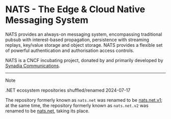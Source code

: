 NATS - The Edge & Cloud Native Messaging System
===============================================

NATS provides an always-on messaging system, encompassing traditional pubsub
with interest-based propagation, persistence with streaming replays, key/value
storage and object storage.  NATS provides a flexible set of powerful
authentication and authorisation access controls.

NATS is a CNCF incubating project, donated by and primarily developed by
[Synadia Communications](https://www.synadia.com/).

-----

> [!NOTE]
> .NET ecosystem repositories shuffled/renamed 2024-07-17
>
> The repository formerly known as `nats.net` was renamed to be
> [nats.net.v1](https://github.com/nats-io/nats.net.v1); at the same time,
> the repository formerly known as `nats.net.v2` was renamed to be
> [nats.net](https://github.com/nats-io/nats.net), taking its place.
